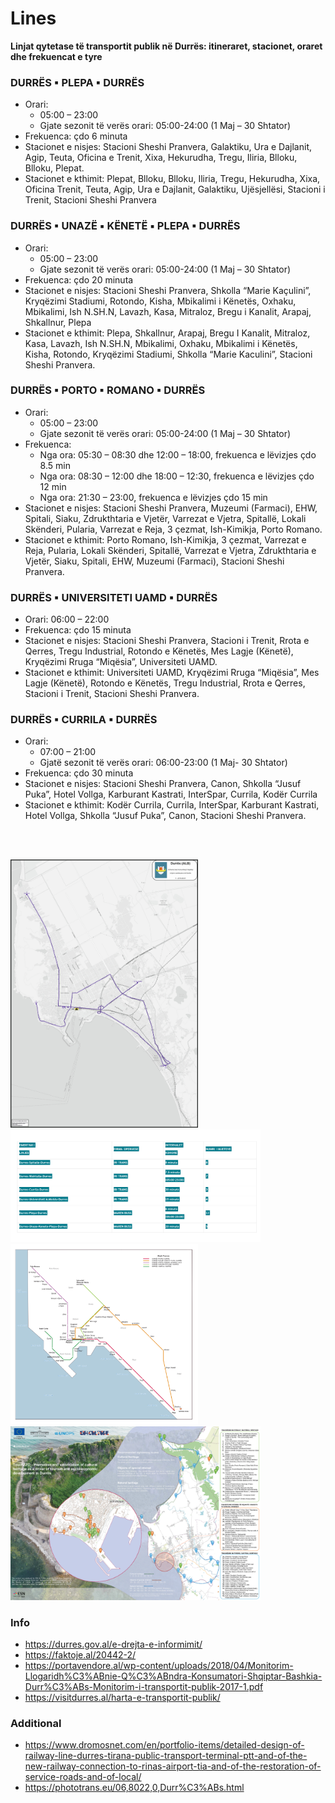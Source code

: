 # Lines

**Linjat qytetase të transportit publik në Durrës: itineraret, stacionet, oraret dhe frekuencat e tyre**


### DURRЁS ▪ PLEPA ▪ DURRЁS
 
- Orari: 
  - 05:00 – 23:00
  - Gjate sezonit të verës orari: 05:00-24:00 (1 Maj – 30 Shtator)
- Frekuenca: çdo 6 minuta
- Stacionet e nisjes: Stacioni Sheshi Pranvera, Galaktiku, Ura e Dajlanit, Agip, Teuta, Oficina e Trenit, Xixa, Hekurudha, Tregu, Iliria, Blloku, Blloku, Plepat.
- Stacionet e kthimit: Plepat, Blloku, Blloku, Iliria, Tregu, Hekurudha, Xixa, Oficina Trenit, Teuta, Agip, Ura e Dajlanit, Galaktiku, Ujësjellësi, Stacioni i Trenit, Stacioni Sheshi Pranvera

### DURRЁS ▪ UNAZЁ ▪ KЁNETЁ ▪ PLEPA ▪ DURRЁS
 
- Orari:
  - 05:00 – 23:00
  - Gjate sezonit të verës orari: 05:00-24:00 (1 Maj – 30 Shtator)
- Frekuenca: çdo 20 minuta
- Stacionet e nisjes: Stacioni Sheshi Pranvera, Shkolla “Marie Kaçulini”, Kryqëzimi Stadiumi, Rotondo, Kisha, Mbikalimi i Kënetës, Oxhaku, Mbikalimi, Ish N.SH.N, Lavazh, Kasa, Mitraloz, Bregu i Kanalit, Arapaj, Shkallnur, Plepa
- Stacionet e kthimit: Plepa, Shkallnur, Arapaj, Bregu I Kanalit, Mitraloz, Kasa, Lavazh, Ish N.SH.N, Mbikalimi, Oxhaku, Mbikalimi i Kënetës, Kisha, Rotondo, Kryqëzimi Stadiumi, Shkolla “Marie Kaculini”, Stacioni Sheshi Pranvera.

### DURRЁS ▪ PORTO ▪ ROMANO ▪ DURRЁS 

- Orari:
  - 05:00 – 23:00
  - Gjate sezonit të verës orari: 05:00-24:00 (1 Maj – 30 Shtator)
- Frekuenca:
    - Nga ora: 05:30 – 08:30 dhe 12:00 – 18:00, frekuenca e lëvizjes çdo 8.5 min
    - Nga ora: 08:30 – 12:00 dhe 18:00 – 12:30, frekuenca e lëvizjes çdo 12 min
    - Nga ora: 21:30 – 23:00, frekuenca e lëvizjes çdo 15 min
- Stacionet e nisjes: Stacioni Sheshi Pranvera, Muzeumi (Farmaci), EHW, Spitali, Siaku, Zdrukthtaria e Vjetër, Varrezat e Vjetra, Spitallë, Lokali Skënderi, Pularia, Varrezat e Reja, 3 çezmat, Ish-Kimikja, Porto Romano.
- Stacionet e kthimit: Porto Romano, Ish-Kimikja, 3 çezmat, Varrezat e Reja, Pularia, Lokali Skënderi, Spitallë, Varrezat e Vjetra, Zdrukthtaria e Vjetër, Siaku, Spitali, EHW, Muzeumi (Farmaci), Stacioni Sheshi Pranvera.

### DURRЁS ▪ UNIVERSITETI UAMD ▪ DURRЁS
 
- Orari: 06:00 – 22:00
- Frekuenca: çdo 15 minuta
- Stacionet e nisjes: Stacioni Sheshi Pranvera, Stacioni i Trenit, Rrota e Qerres, Tregu Industrial, Rotondo e Kënetës, Mes Lagje (Kënetë), Kryqëzimi Rruga “Miqësia”, Universiteti UAMD.
- Stacionet e kthimit: Universiteti UAMD, Kryqëzimi Rruga “Miqësia”, Mes Lagje (Kënetë), Rotondo e Kënetës, Tregu Industrial, Rrota e Qerres, Stacioni i Trenit, Stacioni Sheshi Pranvera.

 

### DURRЁS ▪ CURRILA ▪ DURRЁS
 
- Orari:
  - 07:00 – 21:00
  - Gjatë sezonit të verës orari: 06:00-23:00 (1 Maj- 30 Shtator)
- Frekuenca: çdo 30 minuta
- Stacionet e nisjes: Stacioni Sheshi Pranvera, Canon, Shkolla “Jusuf Puka”, Hotel Vollga, Karburant Kastrati, InterSpar, Currila, Kodër Currila
- Stacionet e kthimit: Kodër Currila, Currila, InterSpar, Karburant Kastrati, Hotel Vollga, Shkolla “Jusuf Puka”, Canon, Stacioni Sheshi Pranvera.

<br><br> 


<img src="../../docs/durres-map.jpg" alt="drawing" width="300"/>
<img src="../../docs/durres-transport.png" alt="drawing" width="400"/>



<img src="../../docs/dr-download.png" alt="drawing" width="300"/>
<img src="../../docs/dr-download-culture.png" alt="drawing" width="400"/>

### Info

- https://durres.gov.al/e-drejta-e-informimit/
- https://faktoje.al/20442-2/
- https://portavendore.al/wp-content/uploads/2018/04/Monitorim-Llogaridh%C3%ABnie-Q%C3%ABndra-Konsumatori-Shqiptar-Bashkia-Durr%C3%ABs-Monitorim-i-transportit-publik-2017-1.pdf
- https://visitdurres.al/harta-e-transportit-publik/


### Additional

- https://www.dromosnet.com/en/portfolio-items/detailed-design-of-railway-line-durres-tirana-public-transport-terminal-ptt-and-of-the-new-railway-connection-to-rinas-airport-tia-and-of-the-restoration-of-service-roads-and-of-local/
- https://phototrans.eu/06,8022,0,Durr%C3%ABs.html
